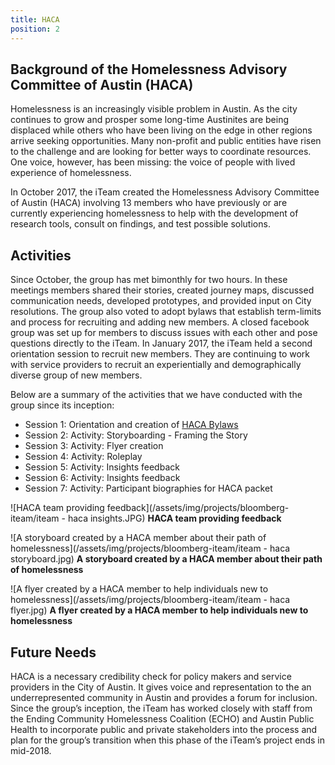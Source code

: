 ```yaml
---
title: HACA
position: 2
---
```


## Background of the Homelessness Advisory Committee of Austin (HACA)

Homelessness is an increasingly visible problem in Austin. As the city continues to grow and prosper some long-time Austinites are being displaced while others who have been living on the edge in other regions arrive seeking opportunities. Many non-profit and public entities have risen to the challenge and are looking for better ways to coordinate resources. One voice, however, has been missing: the voice of people with lived experience of homelessness.  

In October 2017, the iTeam created the Homelessness Advisory Committee of Austin (HACA) involving 13 members who have previously or are currently experiencing homelessness to help with the development of research tools, consult on findings, and test possible solutions.

## Activities
Since October, the group has met bimonthly for two hours. In these meetings members shared their stories, created journey maps, discussed communication needs, developed prototypes, and provided input on City resolutions. The group also voted to adopt bylaws that establish term-limits and process for recruiting and adding new members. A closed facebook group was set up for members to discuss issues with each other and pose questions directly to the iTeam. In January 2017, the iTeam held a second orientation session to recruit new members. They are continuing to work with service providers to recruit an experientially and demographically diverse group of new members. 

Below are a summary of the activities that we have conducted with the group since its inception: 

* Session 1: Orientation and creation of [HACA Bylaws](https://docs.google.com/document/d/1h2Pw6D81-TwHv8OKyTIe-9STSLf392fKjjeydpA4Rwc/edit?usp=sharing)
* Session 2:  Activity: Storyboarding - Framing the Story
* Session 3: Activity: Flyer creation
* Session 4: Activity: Roleplay
* Session 5: Activity: Insights feedback
* Session 6: Activity: Insights feedback
* Session 7: Activity: Participant biographies for HACA packet


![HACA team providing feedback](/assets/img/projects/bloomberg-iteam/iteam - haca insights.JPG)
**HACA team providing feedback**


![A storyboard created by a HACA member about their path of homelessness](/assets/img/projects/bloomberg-iteam/iteam - haca storyboard.jpg)
**A storyboard created by a HACA member about their path of homelessness**


![A flyer created by a HACA member to help individuals new to homelessness](/assets/img/projects/bloomberg-iteam/iteam - haca flyer.jpg)
**A flyer created by a HACA member to help individuals new to homelessness**

## Future Needs

HACA is a necessary credibility check for policy makers and service providers in the City of Austin. It gives voice and representation to the an underrepresented community in Austin and provides a forum for inclusion. Since the group’s inception, the iTeam has worked closely with staff from the Ending Community Homelessness Coalition (ECHO) and Austin Public Health to incorporate public and private stakeholders into the process and plan for the group’s transition when this phase of the iTeam’s project ends in mid-2018.  

